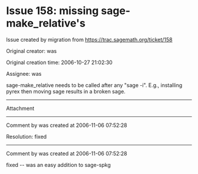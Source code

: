 # Issue 158: missing sage-make_relative's

Issue created by migration from https://trac.sagemath.org/ticket/158

Original creator: was

Original creation time: 2006-10-27 21:02:30

Assignee: was

sage-make_relative needs to be called after any "sage -i".  E.g., installing pyrex
then moving sage results in a broken sage.


---

Attachment


---

Comment by was created at 2006-11-06 07:52:28

Resolution: fixed


---

Comment by was created at 2006-11-06 07:52:28

fixed -- was an easy addition to sage-spkg

